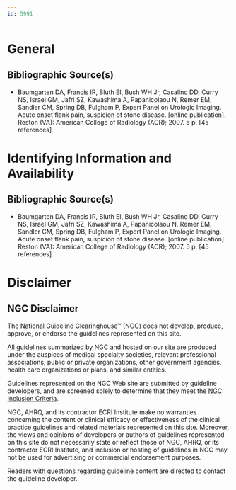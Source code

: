 ```yaml
---
id: 5991
---
```


# General

## Bibliographic Source(s)

- Baumgarten DA, Francis IR, Bluth EI, Bush WH Jr, Casalino DD, Curry NS, Israel GM, Jafri SZ, Kawashima A, Papanicolaou N, Remer EM, Sandler CM, Spring DB, Fulgham P, Expert Panel on Urologic Imaging. Acute onset flank pain, suspicion of stone disease. [online publication]. Reston (VA): American College of Radiology (ACR); 2007. 5 p. [45 references]

# Identifying Information and Availability

## Bibliographic Source(s)

- Baumgarten DA, Francis IR, Bluth EI, Bush WH Jr, Casalino DD, Curry NS, Israel GM, Jafri SZ, Kawashima A, Papanicolaou N, Remer EM, Sandler CM, Spring DB, Fulgham P, Expert Panel on Urologic Imaging. Acute onset flank pain, suspicion of stone disease. [online publication]. Reston (VA): American College of Radiology (ACR); 2007. 5 p. [45 references]

# Disclaimer

## NGC Disclaimer

The National Guideline Clearinghouse™ (NGC) does not develop, produce, approve, or endorse the guidelines represented on this site.

All guidelines summarized by NGC and hosted on our site are produced under the auspices of medical specialty societies, relevant professional associations, public or private organizations, other government agencies, health care organizations or plans, and similar entities.

Guidelines represented on the NGC Web site are submitted by guideline developers, and are screened solely to determine that they meet the [NGC Inclusion Criteria](/help-and-about/summaries/inclusion-criteria).

NGC, AHRQ, and its contractor ECRI Institute make no warranties concerning the content or clinical efficacy or effectiveness of the clinical practice guidelines and related materials represented on this site. Moreover, the views and opinions of developers or authors of guidelines represented on this site do not necessarily state or reflect those of NGC, AHRQ, or its contractor ECRI Institute, and inclusion or hosting of guidelines in NGC may not be used for advertising or commercial endorsement purposes.

Readers with questions regarding guideline content are directed to contact the guideline developer.

